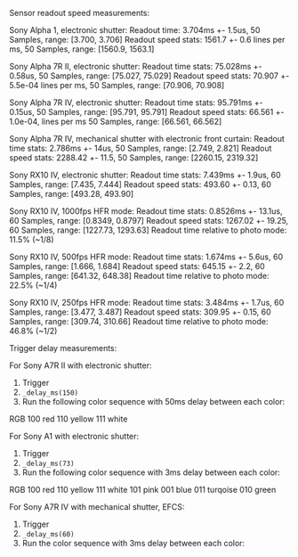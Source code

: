 
Sensor readout speed measurements:

Sony Alpha 1, electronic shutter:
Readout time: 3.704ms +- 1.5us, 50 Samples, range: [3.700, 3.706]
Readout speed stats: 1561.7 +- 0.6 lines per ms, 50 Samples, range: [1560.9, 1563.1]

Sony Alpha 7R II, electronic shutter:
Readout time stats: 75.028ms +- 0.58us, 50 Samples, range: [75.027, 75.029]
Readout speed stats: 70.907 +- 5.5e-04 lines per ms, 50 Samples, range: [70.906, 70.908]

Sony Alpha 7R IV, electronic shutter:
Readout time stats: 95.791ms +- 0.15us, 50 Samples, range: [95.791, 95.791]
Readout speed stats: 66.561 +- 1.0e-04, lines per ms 50 Samples, range: [66.561, 66.562]

Sony Alpha 7R IV, mechanical shutter with electronic front curtain:
Readout time stats: 2.786ms +- 14us, 50 Samples, range: [2.749, 2.821]
Readout speed stats: 2288.42 +- 11.5, 50 Samples, range: [2260.15, 2319.32]

Sony RX10 IV, electronic shutter:
Readout time stats: 7.439ms +- 1.9us, 60 Samples, range: [7.435, 7.444]
Readout speed stats: 493.60 +- 0.13, 60 Samples, range: [493.28, 493.90]

Sony RX10 IV, 1000fps HFR mode:
Readout time stats: 0.8526ms +- 13.1us, 60 Samples, range: [0.8349, 0.8797]
Readout speed stats: 1267.02 +- 19.25, 60 Samples, range: [1227.73, 1293.63]
Readout time relative to photo mode: 11.5% (~1/8)

Sony RX10 IV, 500fps HFR mode:
Readout time stats: 1.674ms +- 5.6us, 60 Samples, range: [1.666, 1.684]
Readout speed stats: 645.15 +- 2.2, 60 Samples, range: [641.32, 648.38]
Readout time relative to photo mode: 22.5% (~1/4)

Sony RX10 IV, 250fps HFR mode:
Readout time stats: 3.484ms +- 1.7us, 60 Samples, range: [3.477, 3.487]
Readout speed stats: 309.95 +- 0.15, 60 Samples, range: [309.74, 310.66]
Readout time relative to photo mode: 46.8% (~1/2)


Trigger delay measurements:

For Sony A7R II with electronic shutter:
1. Trigger
2. `_delay_ms(150)`
3. Run the following color sequence with 50ms delay between each color:

RGB
100 red
110 yellow
111 white


For Sony A1 with electronic shutter:
1. Trigger
2. `_delay_ms(73)`
3. Run the following color sequence with 3ms delay between each color:

RGB
100 red
110 yellow
111 white
101 pink
001 blue
011 turqoise
010 green


For Sony A7R IV with mechanical shutter, EFCS:
1. Trigger
2. `_delay_ms(60)`
3. Run the color sequence with 3ms delay between each color:
